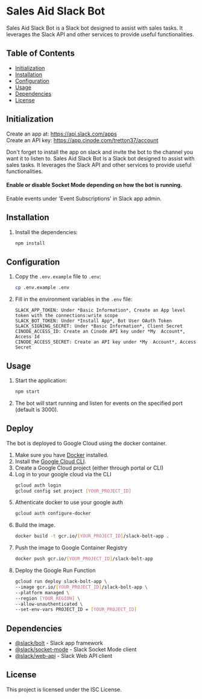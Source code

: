 # Sales Aid Slack Bot

Sales Aid Slack Bot is a Slack bot designed to assist with sales tasks. It leverages the Slack API and other services to provide useful functionalities.

## Table of Contents

- [Initialization](#initialization)
- [Installation](#installation)
- [Configuration](#configuration)
- [Usage](#usage)
- [Dependencies](#dependencies)
- [License](#license)

## Initialization

Create an app at: https://api.slack.com/apps \
Create an API key: https://app.cinode.com/tretton37/account

Don't forget to install the app on slack and invite the bot to the channel you want it to listen to.
Sales Aid Slack Bot is a Slack bot designed to assist with sales tasks. It leverages the Slack API and other services to provide useful functionalities.

#### Enable or disable Socket Mode depending on how the bot is running.

Enable events under 'Event Subscriptions' in Slack app admin.

## Installation

1. Install the dependencies:
   ```sh
   npm install
   ```

## Configuration

1. Copy the `.env.example` file to `.env`:

   ```sh
   cp .env.example .env
   ```

2. Fill in the environment variables in the `.env` file:

   ```env
   SLACK_APP_TOKEN: Under *Basic Information*, Create an App level token with the connections:write scope
   SLACK_BOT_TOKEN: Under *Install App*, Bot User OAuth Token
   SLACK_SIGNING_SECRET: Under *Basic Information*, Client Secret
   CINODE_ACCESS_ID: Create an Cinode API key under *My  Account*, Access Id
   CINODE_ACCESS_SECRET: Create an API key under *My  Account*, Access Secret
   ```

## Usage

1. Start the application:

   ```sh
   npm start
   ```

2. The bot will start running and listen for events on the specified port (default is 3000).

## Deploy

The bot is deployed to Google Cloud using the docker container.

1. Make sure you have [Docker](https://www.docker.com/get-started/) installed.
2. Install the [Google Cloud CLI](https://cloud.google.com/sdk/docs/install).
3. Create a Google Cloud project (either through portal or CLI)
4. Log in to your google cloud via the CLI
   ```bash
   gcloud auth login
   gcloud config set project [YOUR_PROJECT_ID]
   ```
5. Athenticate docker to use your google auth
   ```bash
   gcloud auth configure-docker
   ```
6. Build the image.
   ```bash
   docker build -t gcr.io/[YOUR_PROJECT_ID]/slack-bolt-app .
   ```
7. Push the image to Google Container Registry
   ```bash
   docker push gcr.io/[YOUR_PROJECT_ID]/slack-bolt-app
   ```
8. Deploy the Google Run Function
   ```bash
   gcloud run deploy slack-bolt-app \
   --image gcr.io/[YOUR_PROJECT_ID]/slack-bolt-app \
   --platform managed \
   --region [YOUR_REGION] \
   --allow-unauthenticated \
   --set-env-vars PROJECT_ID = [YOUR_PROJECT_ID]
   ```

## Dependencies

- [@slack/bolt](https://www.npmjs.com/package/@slack/bolt) - Slack app framework
- [@slack/socket-mode](https://www.npmjs.com/package/@slack/socket-mode) - Slack Socket Mode client
- [@slack/web-api](https://www.npmjs.com/package/@slack/web-api) - Slack Web API client

## License

This project is licensed under the ISC License.
